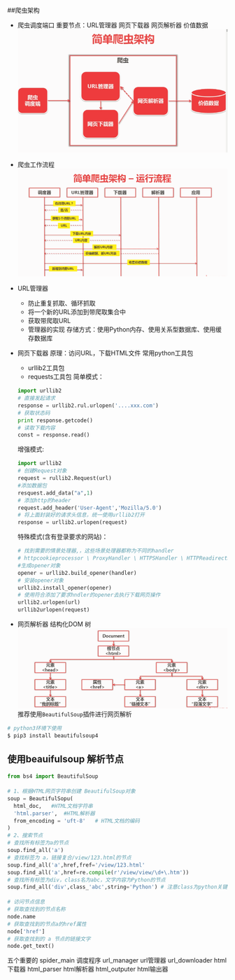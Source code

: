 ##爬虫架构
* 爬虫调度端口
  重要节点：URL管理器 网页下载器 网页解析器 价值数据
  ![avatar](/blog_assets/framework.png)
* 爬虫工作流程
  ![avatar](/blog_assets/timeline.png)

* URL管理器
  * 防止重复抓取、循环抓取
  * 将一个新的URL添加到带爬取集合中
  * 获取带爬取URL
  * 管理器的实现
  存储方式：使用Python内存、使用关系型数据库、使用缓存数据库
* 网页下载器
   原理：访问URL，下载HTML文件
   常用python工具包
    * urllib2工具包
    * requests工具包
    简单模式：
    ```python
  import urllib2
  # 直接发起请求
  response = urllib2.rul.urlopen('....xxx.com')
  # 获取状态码
  print response.getcode()
  # 读取下载内容
  const = response.read()
    ```
    增强模式:
  ```python
  import urllib2
  # 创建Request对象
  request = rullib2.Request(url)
  #添加数据包
  resquest.add_data("a",1)
  # 添加http的header
  request.add_header('User-Agent','Mozilla/5.0')
  # 将上面封装好的请求头信息，统一使用urllib2打开
  response = urllib2.urlopen(request)
   ```
   特殊模式(含有登录要求的网站)：
   ```python
   # 找到需要的情景处理器,，这些场景处理器都称为不同的handler
  # httpcookieprocessor \ ProxyHandler \ HTTPSHandler \ HTTPReadirectHandler
  #生成opener对象
  opener = urllib2.build_opener(handler)
  # 安装opener对象
  urllib2.install_opener(opener)
  # 使用符合添加了要求hndler的opener去执行下载网页操作
  urllib2.urlopen(url)
  urllib2urlopen(request)
   ```

* 网页解析器
结构化DOM 树
![DOMTree](/blog_assets/DOMtree.png)
推荐使用`BeautifulSoup`插件进行网页解析
```bash
# python3环境下使用
$ pip3 install beautifulsoup4
```

## 使用beauifulsoup 解析节点
```python
from bs4 import BeautifulSoup

# 1、根据HTML网页字符串创建 BeautifulSoup对象
soup = BeautifulSopu(
  html_doc,   #HTML文档字符串
  'html.parser',  #HTML解析器
  from_encoding = 'uft-8'   # HTML文档的编码
)
# 2、搜索节点
# 查找所有标签为a的节点
soup.find_all('a')
# 查找标签为 a，链接复合/view/123.html的节点
soup.find_all('a',href,fref='/view/123.html'
soup.find_all('a',href=re.compile(r'/view/view/\d+\.htm'))
# 查找所有标签为div，class名为abc，文字内容为Python的节点
soup.find_all('div',class_'abc',string='Python') # 注意class为python关键字，在bs4中使用，加下划线

# 访问节点信息
# 获取查找到的节点名称
node.name
# 获取查找到的节点a的href属性 
node['href']
# 获取查找到的 a 节点的链接文字
node.get_text()
```

五个重要的
spider_main   调度程序
url_manager url管理器
url_downloader   html下载器
html_parser  html解析器
html_outputer  html输出器